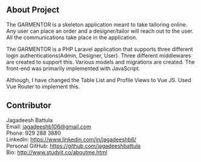 ## About Project

The GARMENTOR is a skeleton application meant to take tailoring online. Any user can place an order and a designer/tailor will reach out to the user. All the communications take place in the application.

The GARMENTOR is a PHP Laravel application that supports three different login authentications(Admin, Designer, User). Three different middlewares are created to support this. Various models and migrations are created. The front-end was primarily implemented with JavaScript.

Although, I have changed the Table List and Profile Views to Vue JS. Used Vue Router to implement this.

## Contributor

Jagadeesh Battula <br />
Email: jagadeeshb106@gmail.com <br />
Phone: 929 288 3880 <br />
LinkedIn: https://www.linkedin.com/in/jagadeeshb6/ <br />
Personal GitHub: https://github.com/jagadeeshbattula <br />
Bio: http://www.studyit.co/aboutme.html
